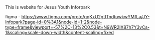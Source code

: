 This is website for Jesus Youth Inforpark

figma - https://www.figma.com/proto/qqKxU2gtITndtuwkwYMfLa/JY-Infopark?page-id=0%3A1&node-id=1-2&node-type=frame&viewport=-57%2C-13%2C0.53&t=N9WR2IX87h7Y3vCs-1&scaling=scale-down-width&content-scaling=fixed
